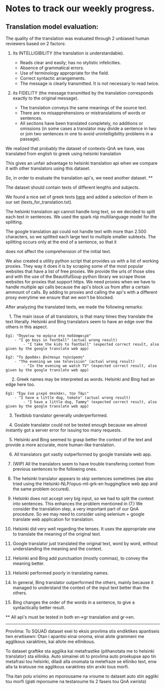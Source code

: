# Notes to track our weekly progress.

  

  

## Translation model evaluation:

  

The quality of the translation was evaluated through 2 unbiased human reviewers based on 2 factors:

1) Its INTELLIGIBILITY (the translation is understandable).
	 - Reads clear and easily; has no stylistic infelicities.
	- Absence of grammatical errors.
	- Use of terminology appropriate for the field.
	- Correct syntactic arrangements.
	- The message is clearly transmitted. It is not necessary to read twice.

2) its FIDELITY (the message transmitted by the translation corresponds exactly to the original message).
	- The translation conveys the same meanings of the source text.
	 - There are no misapprehensions or mistranslations of words or sentences.
	- All sections have been translated completely, no additions or omissions (in some cases a translator may divide a sentence in two or join two sentences in one to avoid unintelligibility problems in a passage).

  

We realized that probably the dataset of contexts-QnA we have, was translated from english to greek using helsinki translation

  

This gives an unfair advantage to helsinki translation api when we compare it with other translators using this dataset.

  

So, in order to evaluate the translation api's, we need another dataset. **

  

The dataset should contain texts of different lengths and subjects.

  

We found a nice set of greek texts [here](https://www.greek-language.gr/certification/dbs/teachers/index.html) and added a selection of them in our set (texts_for_translation.txt).

  

  

The helsinki translation api cannot handle long text, so we decided to split each text in sentences. We used the spark nlp multilanguage model for the splitting.

  

The google translation api could not handle text with more than 2.500 characters, so we splitted each large text to multiple smaller subtexts. The splitting occurs only at the end of a sentence, so that it

  

does not affect the comprehension of the initial text.

  

  

We also created a utility python script that provides us with a list of working proxies. They way it does it is by scraping some of the most popular websites that have a list of free proxies. We provide the urls of those sites and with the use of the BeautifulSoup python library we scrape those websites for proxies that support https. We need proxies when we have to handle multiple api calls because the api's block us from after a certain ammount of calls. By adding to proxies and calling the api's with a different proxy everytime we ensure that we won't be blocked.

  

  

After analyzing the translated texts, we made the following remarks:

  

   1. The main issue of all translators, is that many times they translate the text literally. Helsinki and Bing translators seem to have an edge over the others in this aspect.

```
Eg1: "Πηγαίνω τα αγόρια στο ποδόσφαιρό"
	- "I go boys in football" (actual wrong result)
		- "I take the kids to football" (expected correct result, also given by the google translate web app)

Eg2: "Το βραδάκι βλέπουμε τηλεόραση"
	- "The evening we see television" (actual wrong result)
		- "In the evening we watch TV" (expected correct result, also given by the google translate web app)
```
 
   2. Greek names may be interpreted as words. Helsinki and Bing had an edge here too.

```
Eg1: "Έχω ένα μικρό σκυλάκι, την Τάμι"
	- "I have a little dog, tomato" (actual wrong result)
		- "I have a little dog, Tammy" (expected correct result, also given by the google translate web app)
```

   3. Textblob translator generally underperformed.

  

   4. Goslate translator could not be tested enough because we almost instantly got a server error for issuing too many requests.

  

   5. Helsinki and Bing seemed to grasp better the context of the text and provide a more accurate, more human-like translation.

  

   6. All translators got vastly outperformed by google translate web app.

   7. (WIP) All the translators seem to have trouble transfering context from previous sentences to the following ones. 

   8. The helsinki translator appears to skip sentences sometimes (we also tried using the Helsinki-NLP/opus-mt-grk-en huggingface web app and the same problem occured).

   9. Helsinki does not accept very big input, so we had to split the context into sentences. This enhances the problem mentioned in (7.)
We consider the translation step, a very important part of our QnA procedure. So we may need to consider using selenium + google translate web application for translation.

   10. Helsinki did very well regarding the tenses. It uses the appropriate one to translate the meaning of the original text. 
  
   11. Google translator just translated the original text, word by word, without understanding the meaning and the context. 

   12. Helsinki and Bing add punctuation (mostly commas), to convey the meaning better. 

   13. Helsinki performed poorly in translating names.

   14. In general, Bing translator outperformed the others, mainly because it managed to understand the context of the input text better than the others. 

   15. Bing changes the order of the words in a sentence, to give a syntactically better result.  

** All api's must be tested in both en->gr translation and gr->en.

----------------------------------------------------

Provlima: To SQUAD dataset exei to eksis provlima stis endiktikes apantiseis twn erwtisewn:
	Otan i apantisi einai onoma, einai alote grammeni me agglikous xaraktires, kai allote me ellinikous.

To dataset graftike sta agglika kai metafrastike (pithanotata me to helsinki translator) sta ellinika.
Auto simainei oti to provlima auto proekupse apo tin metafrasi tou helsinki, diladi alla onomata ta metefraze se elliniko text,
enw alla ta kratouse me agglikous xaraktires stin arxiki tous morfi. 

Tha itan polu xrisimo an mporousame na vroume to dataset auto stin aggliki tou morfi (giati mporoume na testaroume tis 2 faseis tou QnA xwrista)